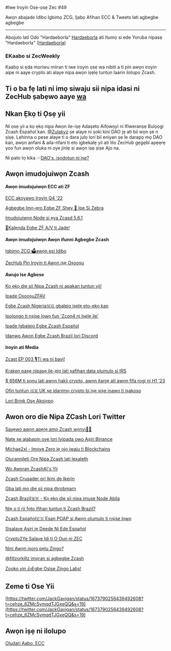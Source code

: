 #Iwe Iroyin Osẹ-ọsẹ Zec #49

Awọn abajade Idibo Igbimọ ZCG, Ijabọ Afihan ECC & Tweets lati agbegbe agbegbe

---

Abojuto lati Odo "Hardaeborla" [Hardaeborla](https://twitter.com/ayanlajaadebola) ati Itumọ si ede Yoruba nipasẹ "Hardaeborla" ([Hardaeborla](https://twitter.com/ayanlajaadebola))

### EKaabo si ZecWeekly
Kaabọ si ẹda moriwu miiran ti iwe iroyin ọsẹ wa nibiti a ti pin awọn iroyin aipẹ ni aaye crypto ati alaye nipa awọn iṣẹlẹ tuntun laarin ilolupo Zcash.

Ti o ba fẹ lati ni imọ siwaju sii nipa idasi ni ZecHub ṣabẹwo aaye [wa](https://wiki.zechub.xyz/contribute) 
---

## Nkan Ẹkọ ti Ọsẹ yii
Ni ọsẹ yii a kọ ẹkọ nipa Awọn ile-iṣẹ Adaṣeto Aifọwọyi ni Ifiweranṣẹ Bulọọgi Zcash Español kan.
[@Zulakyz](https://twitter.com/@Zulakyz) ṣe alaye ni ṣoki kini DAO jẹ ati bii wọn ṣe n ṣiṣẹ. Lẹhinna o pese alaye ti o dara julọ lori bii eniyan ṣe le darapọ mọ DAO kan, awọn anfani & aila-nfani ti eto igbekalẹ yii ati lilo ZecHub gẹgẹbi apẹẹrẹ yoo fun awọn oluka ni oye jinlẹ si awọn iṣẹ ṣiṣe Ajo na. 

Ni pato tọ kika ☞[DAO's, isọdọtun ni iṣe?](https://zcashesp.com/daos-descentralizacion-en-accion) 



## Awọn imudojuiwọn Zcash

####  Awọn imudojuiwọn ECC ati ZF
[ECC akoyawo Iroyin Q4 ‘22](https://twitter.com/ElectricCoinCo/status/1674825997206667288?t=Zn9dB-KZOfAktomH8fkSIg&s=19) 

[Agbegbe Imọ-ẹro  Egbe ZF Shey 🦓 Ipe Si Zebra](https://twitter.com/ZcashFoundation/status/1674481431337115648?t=vsHN1xkRdlz96oaGvTtV1g&s=19) 

[Imudojuiwọn Node si ẹya Zcasd 5.6.1](https://twitter.com/Zcash_community/status/1674569168690065410?t=nqPzbqAzoMEf1HFfx6JY3Q&s=19) 

[📅Kalẹnda Egbe ZF A/V  ti Jade!](https://wiki.zechub.xyz/zfav/calendar) 


####  Awọn imudojuiwọn Awọn ifunni Agbegbe Zcash

[Igbimọ ZCG 🗳️awọn esi Idibo](https://forum.zcashcommunity.com/t/zcg-committee-election-june-2023/44668/35?u=Hardaeborla) 

[ZecHub Pin Iroyin ti Awọn iṣẹ Oṣooṣu](https://forum.zcashcommunity.com/t/zechub-monthly-updates/44101/22?u=Hardaeborla) 

#### Awujo Ise Agbese 
[Kọ ẹkọ diẹ sii Nipa Zcash ni apakan tuntun yii!](https://twitter.com/Zcash/status/1674090119085662214?t=oSMxAiLRNs9OzfWdo6mkRQ&s=19)

[Ipade OṣooṣuZFAV](https://twitter.com/ZFAVClub/status/1674056270716760064?t=j15J36xCGQJPxwM7zZ_wIg&s=19) 

[Egbe Zcash Nigeria🇳🇬 gbalejo iṣẹlẹ eto-ẹkọ kan](https://twitter.com/ZcashNigeria/status/1673654414689677318?t=PEAwDj4tE_OzY-D1l_LXyg&s=19) 

[Ipolongo ti nṣiṣe lọwọ fun 'Zcon4 ni Iṣẹlẹ ile'](https://twitter.com/robmarn/status/1673840426212634626?t=f6yDhW8StnqhMQjMzN2d6Q&s=19) 

[Ipade Igbalejo Egbe Zcash Español](https://twitter.com/ZcastEsp/status/1673853524185104384?t=j3AIucX3QRKZhAH_FXNo9w&s=19) 

[Idanwo Awon Egbe Zcash Brazil lori Discord](https://twitter.com/Zcashbrazil/status/1674901050854088704?t=7ZtDYZdpwzRCzZ4DbgzmNw&s=19) 






#### Iroyin ati Media 

[Zcast EP 003 🎙️Ti wa ni bayi!](https://www.youtube.com/watch?v=uBeE1p3dDJw&feature=youtu.be) 

[Kraken paṣẹ nipasẹ ile-ẹjọ lati ṣafihan data olumulo si IRS](https://cointelegraph.com/news/kraken-ordered-by-court-disclose-user-data-irs-tax-compliance) 

[$ 656M ti sọnu lati awọn hakii crypto, awọn itanjẹ ati awọn fifa rogi ni H1 '23](https://cointelegraph.com/news/656m-lost-from-crypto-hacks-scams-and-rug-pulls-in-h12023-report) 

[Ofin tuntun 🇬🇧  UK ṣe idanimọ crypto bi iṣẹ ṣiṣe inawo ti iṣakoso](https://decrypt.co/146857/new-uk-law-recognizes-crypto-trading-as-regulated-financial-activity) 

[Lori Brink Osẹ Akojọpọ](https://onthebrink-podcast.com/roundup-06-30-23/) 


## Awon oro die Nipa ZCash Lori Twitter
[Ṣayẹwo awọn apẹrẹ amọ Zcash wọnyi🍵🥄](https://twitter.com/mad_paiement/status/1674430123007946755?t=jwYVkKwVbleRZDmNXw71hQ&s=19) 

[Nate ṣe alabapin oye lori Iyipada owo Aṣiri Binance](https://twitter.com/nate_zec/status/1673751414957559809?t=jG8COIQbNqRywsQqMX5c8g&s=19) 


[Michae2xl - Imọye Zero jẹ ọjọ iwaju ti Blockchains](https://twitter.com/michae2xl/status/1674438977820999681?t=pySy98i0U1_OUTLq7svC3g&s=19) 

[Olurannileti Ọrẹ Nipa Zcash lati lexaleth](https://twitter.com/Lexaleth/status/1674625667202179072?t=YutAa5vF-geSBxbR4hri8Q&s=19) 

[Wo Aworan ZcashAI's Yii](https://twitter.com/ZcashAI/status/1674427111325712386?t=ZEVMBjiMquQxCUQv5E1kow&s=19) 

[Zcash Crusader orí Ikini de Ikerin](https://twitter.com/ZcashCrusader/status/1673562963955810304?t=kVnAFnkX1aoFA4kJ0-WhHA&s=19) 

[Gba lati mọ diẹ sii nipa @robmarn](https://twitter.com/Zcashesp/status/1674943397860081671?t=fcGA7b7KFm6wFen_HeOFvQ&s=19) 

[Zcash Brazil🇧🇷 - Kọ ẹkọ diẹ sii nipa imuse Node Abila](https://twitter.com/Zcashbrazil/status/1673724361629396993?t=EpsxKY7E2ZBtt0rMqetiIA&s=19) 

[Njẹ o ti rii fọto ifihan tuntun ti Zcash Brazil?](https://twitter.com/Zcashbrazil/status/1673509298624688130?t=hy3YsFFxrvRxm5IlMNGAug&s=19) 

[Zcash Español🇪🇸 Ẹsan POAP si Awọn olumulo ti nṣiṣe lọwọ](https://twitter.com/Zcashesp/status/1674946127391600641?t=pZBVFOeEQI7Sw1K5R_4cMg&s=19) 

[Sisalaye Asiri jẹ Deede Ni Ede Español](https://twitter.com/doloresampaio/status/1674929536205504513?t=MHpoKv1FoHe9n81DWhza3g&s=19) 

[Crypto2Ye Salaye Idi ti O Oun ni ZEC](https://twitter.com/Crypto2Ye/status/1674815229014810631?t=2BXRD2ArTxz-1BBjsZWoMA&s=19) 

[Nini Awọn iṣoro pẹlu Zingo?](https://twitter.com/ZingoLabs/status/1674931179231797248?t=yygLx7JVwBGpStwTHTpa4w&s=19) 

[@fillzorkillz imọran si agbegbe Zcash](https://twitter.com/fillzorkillz/status/1674157761565958149?t=OJxeGTZyqxcSdHtc-hprOw&s=19) 

[Zooko yìn 👍Egbe Osise Zingo Labs!](https://twitter.com/zooko/status/1672699602733088768?t=WgW6TDE6x3Rwn1J5HuVl4A&s=19) 

























## Zeme ti Ose Yii 

[https://twitter.com/JackGavigan/status/1673790256439492608?t=cehze_6ZMcSymqdTJGxeQQ&s=19](https://twitter.com/JackGavigan/status/1673790256439492608?t=cehze_6ZMcSymqdTJGxeQQ&s=19) 

## Awọn iṣẹ ni ilolupo
[Oludari Aabo, ECC](https://apply.workable.com/electric-coin-company/j/E68A4C20E2/) 




